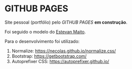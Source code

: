 # GITHUB PAGES

Site pessoal (portfólio) pelo *GITHUB PAGES* **em construção**.

Foi seguido o modelo do [Estevan Maito](https://www.youtube.com/watch?v=014fy8sGPto&list=PLB7wuPF7rlckDdLVxueGuQIpI_3Nl2pCt).

Para o desenvolvimento foi utilizado:
1. Normalize: https://necolas.github.io/normalize.css/
1. Bootstrap: https://getbootstrap.com/
1. Autoprefixer CSS: https://autoprefixer.github.io/

